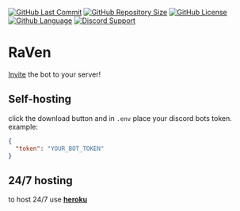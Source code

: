 [![GitHub Last Commit](https://img.shields.io/github/last-commit/LegendXDEV/RaZen.svg)](https://github.com/LegendXDEV/RaZen/commits/master)
[![GitHub Repository Size](https://img.shields.io/github/repo-size/LegendXDEV/RaZen.svg)](https://github.com/LegendXDEV/RaZen/tree/master)
[![GitHub License](https://img.shields.io/github/license/LegendXDEV/RaZen.svg)](https://github.com/LegendXDEV/RaZen/blob/master/LICENSE)
[![Github Language](https://img.shields.io/github/languages/top/LegendXDEV/RaZen)]()
[![Discord Support](https://img.shields.io/discord/402295226766721024.svg)](https://discord.gg/Fgw8gqq)

# RaVen
[Invite](https://discordapp.com/api/oauth2/authorize?client_id=632371763489275906&permissions=2147347959&scope=bot) the bot to your server!

## Self-hosting

click the download button and in `.env` place your discord bots token. example:

```json
{
  "token": "YOUR_BOT_TOKEN"
}
```

## 24/7 hosting
to host 24/7 use **[heroku](https://dashboard.heroku.com/)**

